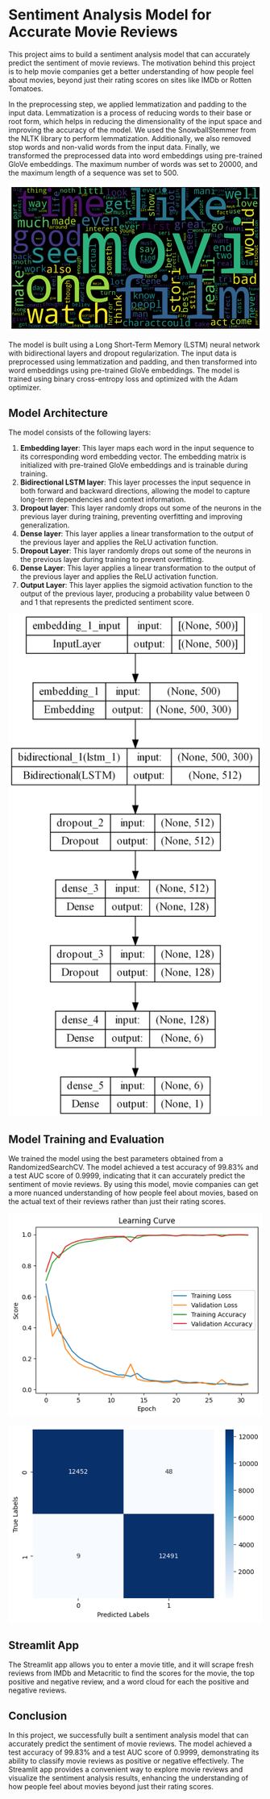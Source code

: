 # Sentiment Analysis Model for Accurate Movie Reviews

This project aims to build a sentiment analysis model that can accurately predict the sentiment of movie reviews. The motivation behind this project is to help movie companies get a better understanding of how people feel about movies, beyond just their rating scores on sites like IMDb or Rotten Tomatoes.

In the preprocessing step, we applied lemmatization and padding to the input data. Lemmatization is a process of reducing words to their base or root form, which helps in reducing the dimensionality of the input space and improving the accuracy of the model. We used the SnowballStemmer from the NLTK library to perform lemmatization. Additionally, we also removed stop words and non-valid words from the input data. Finally, we transformed the preprocessed data into word embeddings using pre-trained GloVe embeddings. The maximum number of words was set to 20000, and the maximum length of a sequence was set to 500.

![Word Cloud](Images/Word_Cloud.png)

The model is built using a Long Short-Term Memory (LSTM) neural network with bidirectional layers and dropout regularization. The input data is preprocessed using lemmatization and padding, and then transformed into word embeddings using pre-trained GloVe embeddings. The model is trained using binary cross-entropy loss and optimized with the Adam optimizer.

## Model Architecture

The model consists of the following layers:

1. **Embedding layer**: This layer maps each word in the input sequence to its corresponding word embedding vector. The embedding matrix is initialized with pre-trained GloVe embeddings and is trainable during training.
2. **Bidirectional LSTM layer**: This layer processes the input sequence in both forward and backward directions, allowing the model to capture long-term dependencies and context information.
3. **Dropout layer**: This layer randomly drops out some of the neurons in the previous layer during training, preventing overfitting and improving generalization.
4. **Dense layer**: This layer applies a linear transformation to the output of the previous layer and applies the ReLU activation function.
5. **Dropout Layer**: This layer randomly drops out some of the neurons in the previous layer during training to prevent overfitting.
6. **Dense Layer**: This layer applies a linear transformation to the output of the previous layer and applies the ReLU activation function.
7. **Output Layer**: This layer applies the sigmoid activation function to the output of the previous layer, producing a probability value between 0 and 1 that represents the predicted sentiment score.

![Model Summary](Images/Model_Summary.png)

## Model Training and Evaluation

We trained the model using the best parameters obtained from a RandomizedSearchCV. The model achieved a test accuracy of 99.83% and a test AUC score of 0.9999, indicating that it can accurately predict the sentiment of movie reviews. By using this model, movie companies can get a more nuanced understanding of how people feel about movies, based on the actual text of their reviews rather than just their rating scores.

![Learning Curve](Images/Learning_Curve.png)

![Confusion Matrix](Images/Confusion_Matrix.png)
## Streamlit App

The Streamlit app allows you to enter a movie title, and it will scrape fresh reviews from IMDb and Metacritic to find the scores for the movie, the top positive and negative review, and a word cloud for each the positive and negative reviews.

## Conclusion

In this project, we successfully built a sentiment analysis model that can accurately predict the sentiment of movie reviews. The model achieved a test accuracy of 99.83% and a test AUC score of 0.9999, demonstrating its ability to classify movie reviews as positive or negative effectively. The Streamlit app provides a convenient way to explore movie reviews and visualize the sentiment analysis results, enhancing the understanding of how people feel about movies beyond just their rating scores.
